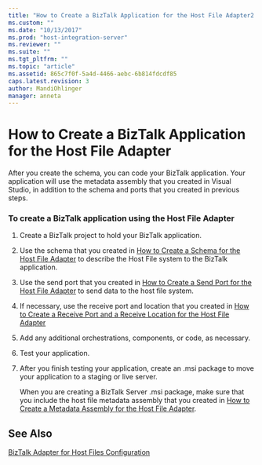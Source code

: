 ```yaml
---
title: "How to Create a BizTalk Application for the Host File Adapter2 | Microsoft Docs"
ms.custom: ""
ms.date: "10/13/2017"
ms.prod: "host-integration-server"
ms.reviewer: ""
ms.suite: ""
ms.tgt_pltfrm: ""
ms.topic: "article"
ms.assetid: 865c7f0f-5a4d-4466-aebc-6b814fdcdf85
caps.latest.revision: 3
author: MandiOhlinger
manager: anneta
---
```

# How to Create a BizTalk Application for the Host File Adapter
After you create the schema, you can code your BizTalk application. Your application will use the metadata assembly that you created in Visual Studio, in addition to the schema and ports that you created in previous steps.  
  
### To create a BizTalk application using the Host File Adapter  
  
1.  Create a BizTalk project to hold your BizTalk application.  
  
2.  Use the schema that you created in [How to Create a Schema for the Host File Adapter](../core/how-to-create-a-schema-for-the-host-file-adapter.md) to describe the Host File system to the BizTalk application.  
  
3.  Use the send port that you created in [How to Create a Send Port for the Host File Adapter](../core/how-to-create-a-send-port-for-the-host-file-adapter.md) to send data to the host file system.  
  
4.  If necessary, use the receive port and location that you created in [How to Create a Receive Port and a Receive Location for the Host File Adapter](../core/how-to-create-a-receive-port-and-a-receive-location-for-the-host-file-adapter.md)  
  
5.  Add any additional orchestrations, components, or code, as necessary.  
  
6.  Test your application.  
  
7.  After you finish testing your application, create an .msi package to move your application to a staging or live server.  
  
     When you are creating a BizTalk Server .msi package, make sure that you include the host file metadata assembly that you created in [How to Create a Metadata Assembly for the Host File Adapter](../core/how-to-create-a-metadata-assembly-for-the-host-file-adapter.md).  
  
## See Also  
 [BizTalk Adapter for Host Files Configuration](../core/biztalk-adapter-for-host-files-configuration.md)